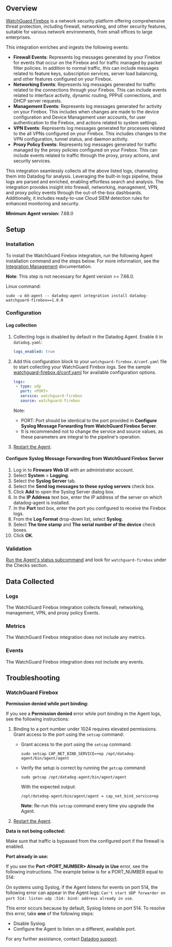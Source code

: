 ## Overview

[WatchGuard Firebox][4] is a network security platform offering comprehensive threat protection, including firewall, networking, and other security features, suitable for various network environments, from small offices to large enterprises.

This integration enriches and ingests the following events:

- **Firewall Events**: Represents log messages generated by your Firebox for events that occur on the Firebox and for traffic managed by packet filter policies. In addition to normal traffic, this can include messages related to feature keys, subscription services, server load balancing, and other features configured on your Firebox.
- **Networking Events**: Represents log messages generated for traffic related to the connections through your Firebox. This can include events related to interface activity, dynamic routing, PPPoE connections, and DHCP server requests.
- **Management Events**: Represents log messages generated for activity on your Firebox. This includes when changes are made to the device configuration and Device Management user accounts, for user authentication to the Firebox, and actions related to system settings.
- **VPN Events**: Represents log messages generated for processes related to the all VPNs configured on your Firebox. This includes changes to the VPN configuration, tunnel status, and daemon activity.
- **Proxy Policy Events**: Represents log messages generated for traffic managed by the proxy policies configured on your Firebox. This can include events related to traffic through the proxy, proxy actions, and security services.

This integration seamlessly collects all the above listed logs, channeling them into Datadog for analysis. Leveraging the built-in logs pipeline, these logs are parsed and enriched, enabling effortless search and analysis. The integration provides insight into firewall, networking, management, VPN, and proxy policy events through the out-of-the-box dashboards. Additionally, it includes ready-to-use Cloud SIEM detection rules for enhanced monitoring and security.

**Minimum Agent version:** 7.68.0

## Setup

### Installation

To install the WatchGuard Firebox integration, run the following Agent installation command and the steps below. For more information, see the [Integration Management][5] documentation.

**Note**: This step is not necessary for Agent version >= 7.66.0.

Linux command:

  ```shell
  sudo -u dd-agent -- datadog-agent integration install datadog-watchguard-firebox==1.0.0
  ```

### Configuration

#### Log collection

1. Collecting logs is disabled by default in the Datadog Agent. Enable it in `datadog.yaml`:

    ```yaml
    logs_enabled: true
    ```

2. Add this configuration block to your `watchguard-firebox.d/conf.yaml` file to start collecting your WatchGuard Firebox logs. See the sample [watchguard-firebox.d/conf.yaml][6] for available configuration options.

      ```yaml
      logs:
       - type: udp
         port: <PORT>
         service: watchguard-firebox
         source: watchguard-firebox
      ```

      Note:
      - PORT: Port should be identical to the port provided in **Configure Syslog Message Forwarding from WatchGuard Firebox Server**.
      - It is recommended not to change the service and source values, as these parameters are integral to the pipeline's operation.

3. [Restart the Agent][1].

#### Configure Syslog Message Forwarding from WatchGuard Firebox Server

1. Log in to **Fireware Web UI** with an administrator account.
2. Select **System** > **Logging**.
3. Select the **Syslog Server** tab.
4. Select the **Send log messages to these syslog servers** check box.
5. Click **Add** to open the Syslog Server dialog box.
6. In the **IP Address** text box, enter the IP address of the server on which datadog-agent is installed.
7. In the **Port** text box, enter the port you configured to receive the Firebox logs.
8. From the **Log Format** drop-down list, select **Syslog**.
9. Select **The time stamp** and **The serial number of the device** check boxes.
10. Click **OK**.

### Validation

[Run the Agent's status subcommand][2] and look for `watchguard-firebox` under the Checks section.

## Data Collected

### Logs

The WatchGuard Firebox integration collects firewall, networking, management, VPN, and proxy policy Events.

### Metrics

The WatchGuard Firebox integration does not include any metrics.

### Events

The WatchGuard Firebox integration does not include any events.

## Troubleshooting

### WatchGuard Firebox

**Permission denied while port binding:**

If you see a **Permission denied** error while port binding in the Agent logs, see the following instructions:

   1. Binding to a port number under 1024 requires elevated permissions. Grant access to the port using the `setcap` command:

      - Grant access to the port using the `setcap` command:

         ```shell
         sudo setcap CAP_NET_BIND_SERVICE=+ep /opt/datadog-agent/bin/agent/agent
         ```

      - Verify the setup is correct by running the `getcap` command:

         ```shell
         sudo getcap /opt/datadog-agent/bin/agent/agent
         ```

         With the expected output:

         ```shell
         /opt/datadog-agent/bin/agent/agent = cap_net_bind_service+ep
         ```

         **Note**: Re-run this `setcap` command every time you upgrade the Agent.

   2. [Restart the Agent][1].

**Data is not being collected:**

Make sure that traffic is bypassed from the configured port if the firewall is enabled.

**Port already in use:**

If you see the **Port <PORT_NUMBER> Already in Use** error, see the following instructions. The example below is for a PORT_NUMBER equal to 514:

On systems using Syslog, if the Agent listens for events on port 514, the following error can appear in the Agent logs: `Can't start UDP forwarder on port 514: listen udp :514: bind: address already in use`.

This error occurs because by default, Syslog listens on port 514. To resolve this error, take **one** of the following steps:

- Disable Syslog.
- Configure the Agent to listen on a different, available port.

For any further assistance, contact [Datadog support][3].

[1]: https://docs.datadoghq.com/agent/guide/agent-commands/#start-stop-and-restart-the-agent
[2]: https://docs.datadoghq.com/agent/guide/agent-commands/#agent-status-and-information
[3]: https://docs.datadoghq.com/help/
[4]: https://www.watchguard.com/wgrd-products/network-security
[5]: https://docs.datadoghq.com/agent/guide/integration-management/?tab=linux#install
[6]: https://github.com/DataDog/integrations-core/blob/master/watchguard_firebox/datadog_checks/watchguard_firebox/data/conf.yaml.example